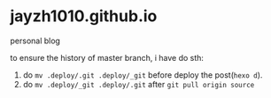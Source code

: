 jayzh1010.github.io
===================

personal blog

to ensure the history of master branch, i have do sth:

1. do `mv .deploy/.git .deploy/_git` before deploy the post(`hexo d`).
2. do `mv .deploy/_git .deploy/.git` after `git pull origin source`
